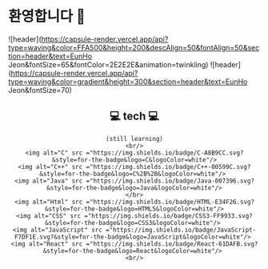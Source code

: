### <h1>환영합니다 👋</h1>

<!--
**rope1822/rope1822** is a ✨ _special_ ✨ repository because its `README.md` (this file) appears on your GitHub profile.

Here are some ideas to get you started:

- 🔭 I’m currently working on ...
- 🌱 I’m currently learning ...
- 👯 I’m looking to collaborate on ...
- 🤔 I’m looking for help with ...
- 💬 Ask me about ...
- 📫 How to reach me: ...
- 😄 Pronouns: ...
- ⚡ Fun fact: ...
-->
![header](https://capsule-render.vercel.app/api?type=waving&color=FFA500&height=200&descAlign=50&fontAlign=50&section=header&text=EunHo Jeon&fontSize=65&fontColor=2E2E2E&animation=twinkling) 
![header](https://capsule-render.vercel.app/api?type=waving&color=gradient&height=300&section=header&text=EunHo Jeon&fontSize=70)

<div align="center">

##  💻 tech 💻

    (still learning)
    <br/>
    <img alt="C" src ="https://img.shields.io/badge/C-A8B9CC.svg?&style=for-the-badge&logo=C&logoColor=white"/>
    <img alt="C++" src ="https://img.shields.io/badge/C++-00599C.svg?&style=for-the-badge&logo=C%2B%2B&logoColor=white"/> 
    <img alt="Java" src ="https://img.shields.io/badge/Java-007396.svg?&style=for-the-badge&logo=Java&logoColor=white"/>
    </br>
    <img alt="Html" src ="https://img.shields.io/badge/HTML-E34F26.svg?&style=for-the-badge&logo=HTML5&logoColor=white"/>
    <img alt="CSS" src ="https://img.shields.io/badge/CSS3-FF9933.svg?&style=for-the-badge&logo=CSS3&logoColor=white"/> 
    <img alt="JavaScript" src ="https://img.shields.io/badge/JavaScript-F7DF1E.svg?&style=for-the-badge&logo=JavaScript&logoColor=white"/> 
    <img alt="React" src ="https://img.shields.io/badge/React-61DAFB.svg?&style=for-the-badge&logo=React&logoColor=white"/> 
    <br/>
